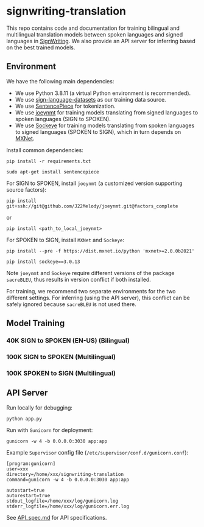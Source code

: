 # signwriting-translation

This repo contains code and documentation for training bilingual and multilingual translation models between spoken languages and signed languages in [SignWriting](https://www.signwriting.org/). We also provide an API server for inferring based on the best trained models.

## Environment

We have the following main dependencies:

- We use Python 3.8.11 (a virtual Python environment is recommended).
- We use [sign-language-datasets](https://github.com/sign-language-processing/datasets) as our training data source.
- We use [SentencePiece](https://github.com/google/sentencepiece) for tokenization.
- We use [joeynmt](https://github.com/joeynmt/joeynmt) for training models translating from signed languages to spoken languages (SIGN to SPOKEN).
- We use [Sockeye](https://github.com/awslabs/sockeye) for training models translating from spoken languages to signed languages (SPOKEN to SIGN), which in turn depends on [MXNet](mxnet.apache.org).


Install common dependencies:

`pip install -r requirements.txt`

`sudo apt-get install sentencepiece`

For SIGN to SPOKEN, install `joeynmt` (a customized version supporting source factors):

`pip install git+ssh://git@github.com/J22Melody/joeynmt.git@factors_complete`

or 

`pip install <path_to_local_joeynmt>`

For SPOKEN to SIGN, install `MXNet` and `Sockeye`:

`pip install --pre -f https://dist.mxnet.io/python 'mxnet>=2.0.0b2021'`

`pip install sockeye==3.0.13`

Note `joeynmt` and `Sockeye` require different versions of the package `sacreBLEU`, thus results in version conflict if both installed. 

For training, we recommend two separate environments for the two different settings. For inferring (using the API server), this conflict can be safely ignored because `sacreBLEU` is not used there.

## Model Training

### 40K SIGN to SPOKEN (EN-US) (Bilingual)

### 100K SIGN to SPOKEN (Multilingual)

### 100K SPOKEN to SIGN (Multilingual)

## API Server

Run locally for debugging:

`python app.py`

Run with `Gunicorn` for deployment:

`gunicorn -w 4 -b 0.0.0.0:3030 app:app`

Example `Supervisor` config file (`/etc/supervisor/conf.d/gunicorn.conf`):

```
[program:gunicorn]
user=xxx
directory=/home/xxx/signwriting-translation
command=gunicorn -w 4 -b 0.0.0.0:3030 app:app

autostart=true
autorestart=true
stdout_logfile=/home/xxx/log/gunicorn.log
stderr_logfile=/home/xxx/log/gunicorn.err.log
```

See [API_spec.md](https://github.com/J22Melody/signwriting-translation/blob/main/API_spec.md) for API specifications.